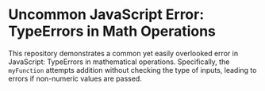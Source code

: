 # Uncommon JavaScript Error: TypeErrors in Math Operations

This repository demonstrates a common yet easily overlooked error in JavaScript: TypeErrors in mathematical operations.  Specifically, the `myFunction` attempts addition without checking the type of inputs, leading to errors if non-numeric values are passed.